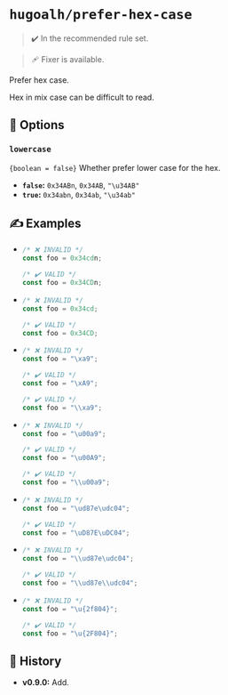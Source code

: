 # `hugoalh/prefer-hex-case`

> ✔️ In the recommended rule set.

> 🩹 Fixer is available.

Prefer hex case.

Hex in mix case can be difficult to read.

## 🔧 Options

### `lowercase`

`{boolean = false}` Whether prefer lower case for the hex.

- **`false`:** `0x34ABn`, `0x34AB`, `"\u34AB"`
- **`true`:** `0x34abn`, `0x34ab`, `"\u34ab"`

## ✍️ Examples

- ```ts
  /* ❌ INVALID */
  const foo = 0x34cdn;

  /* ✔️ VALID */
  const foo = 0x34CDn;
  ```
- ```ts
  /* ❌ INVALID */
  const foo = 0x34cd;

  /* ✔️ VALID */
  const foo = 0x34CD;
  ```
- ```ts
  /* ❌ INVALID */
  const foo = "\xa9";

  /* ✔️ VALID */
  const foo = "\xA9";

  /* ✔️ VALID */
  const foo = "\\xa9";
  ```
- ```ts
  /* ❌ INVALID */
  const foo = "\u00a9";

  /* ✔️ VALID */
  const foo = "\u00A9";

  /* ✔️ VALID */
  const foo = "\\u00a9";
  ```
- ```ts
  /* ❌ INVALID */
  const foo = "\ud87e\udc04";

  /* ✔️ VALID */
  const foo = "\uD87E\uDC04";
  ```
- ```ts
  /* ❌ INVALID */
  const foo = "\\ud87e\udc04";

  /* ✔️ VALID */
  const foo = "\\ud87e\\udc04";
  ```
- ```ts
  /* ❌ INVALID */
  const foo = "\u{2f804}";

  /* ✔️ VALID */
  const foo = "\u{2F804}";
  ```

## 📜 History

- **v0.9.0:** Add.

